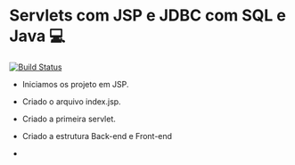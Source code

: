 # **Servlets com JSP e JDBC com SQL e Java** :computer:

[![Build Status](https://travis-ci.com/Rochaadm23/curso-jsp.svg?branch=main)](https://travis-ci.com/Rochaadm23/curso-jsp)

 * Iniciamos os projeto em JSP.
 * Criado o arquivo index.jsp.
 * Criado a primeira servlet.

* Criado a estrutura Back-end e Front-end
* 
